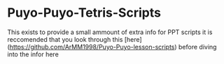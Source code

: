 # Puyo-Puyo-Tetris-Scripts
This exists to provide a small ammount of extra info for PPT scripts
it is reccomended that you look through this [here] (https://github.com/ArMM1998/Puyo-Puyo-lesson-scripts) before diving into the infor here
